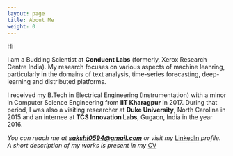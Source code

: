 ```yaml
---
layout: page
title: About Me
weight: 0
---
```


Hi

I am a Budding Scientist at <strong> Conduent Labs</strong> (formerly, Xerox Research Centre India). My research focuses on various aspects of machine leanring, particularly in the domains of text analysis, time-series forecasting, deep-learning and distributed platforms. 

I received my B.Tech in Electrical Engineering (Instrumentation) with a minor in Computer Science Engineering from <strong> IIT Kharagpur</strong> in 2017. During that period, I was also a visiting researcher at <strong>Duke University</strong>, North Carolina in 2015 and an internee at <strong>TCS Innovation Labs</strong>, Gugaon, India in the year 2016. 


<i>You can reach me at <strong>sakshi0594@gmail.com</strong> or visit my </i>[LinkedIn](https://www.linkedin.com/in/sakshi-agarwal-6a8b6186) <i>profile.</i>  <i>A short description of my works is present in my</i> [CV]() 


<font size="-1">
  </font>
